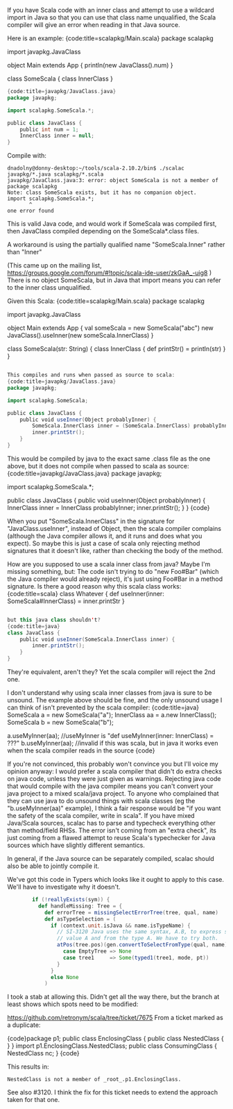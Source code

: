 If you have Scala code with an inner class and attempt to use a wildcard import in Java so that you can use that class name unqualified, the Scala compiler will give an error when reading in that Java source.

Here is an example:
{code:title=scalapkg/Main.scala}
package scalapkg

import javapkg.JavaClass

object Main extends App {
  println(new JavaClass().num)
}

class SomeScala {
  class InnerClass
}
```scala
{code:title=javapkg/JavaClass.java}
package javapkg;

import scalapkg.SomeScala.*;

public class JavaClass {
    public int num = 1;
    InnerClass inner = null;
}
```
Compile with:
```
dnadolny@donny-desktop:~/tools/scala-2.10.2/bin$ ./scalac  javapkg/*.java scalapkg/*.scala
javapkg/JavaClass.java:3: error: object SomeScala is not a member of package scalapkg
Note: class SomeScala exists, but it has no companion object.
import scalapkg.SomeScala.*;
       ^
one error found
```

This is valid Java code, and would work if SomeScala was compiled first, then JavaClass compiled depending on the SomeScala*.class files.

A workaround is using the partially qualified name "SomeScala.Inner" rather than "Inner"

(This came up on the mailing list, https://groups.google.com/forum/#!topic/scala-ide-user/zkGaA_-uig8 )
There is no object SomeScala, but in Java that import means you can refer to the inner class unqualified.

Given this Scala:
{code:title=scalapkg/Main.scala}
package scalapkg

import javapkg.JavaClass

object Main extends App {
  val someScala = new SomeScala("abc")
  new JavaClass().useInner(new someScala.InnerClass)
}

class SomeScala(str: String) {
  class InnerClass {
    def printStr() = println(str)
  }
}
```scala

This compiles and runs when passed as source to scala:
{code:title=javapkg/JavaClass.java}
package javapkg;

import scalapkg.SomeScala;

public class JavaClass {
    public void useInner(Object probablyInner) {
    	SomeScala.InnerClass inner = (SomeScala.InnerClass) probablyInner;
    	inner.printStr(); 
    }
}
```

This would be compiled by java to the exact same .class file as the one above, but it does not compile when passed to scala as source:
{code:title=javapkg/JavaClass.java}
package javapkg;

import scalapkg.SomeScala.*;

public class JavaClass {
    public void useInner(Object probablyInner) {
    	InnerClass inner = InnerClass probablyInner;
    	inner.printStr(); 
    }
}
{code}

When you put "SomeScala.InnerClass" in the signature for "JavaClass.useInner", instead of Object, then the scala compiler complains (although the Java compiler allows it, and it runs and does what you expect). So maybe this is just a case of scala only rejecting method signatures that it doesn't like, rather than checking the body of the method.

How are you supposed to use a scala inner class from java?
Maybe I'm missing something, but:
The code isn't trying to do "new Foo#Bar" (which the Java compiler would already reject), it's just using Foo#Bar in a method signature. 
Is there a good reason why this scala class works:
{code:title=scala}
class Whatever {
  def useInner(inner: SomeScala#InnerClass) = inner.printStr
}
```scala

but this java class shouldn't?
{code:title=java}
class JavaClass {
    public void useInner(SomeScala.InnerClass inner) {
        inner.printStr(); 
    }
}
```

They're equivalent, aren't they? Yet the scala compiler will reject the 2nd one.

I don't understand why using scala inner classes from java is sure to be unsound. The example above should be fine, and the only unsound usage I can think of isn't prevented by the scala compiler:
{code:title=java}
SomeScala a = new SomeScala("a");
InnerClass aa = a.new InnerClass();
SomeScala b = new SomeScala("b");
		
a.useMyInner(aa); //useMyInner is "def useMyInner(inner: InnerClass) = ???"
b.useMyInner(aa); //invalid if this was scala, but in java it works even when the scala compiler reads in the source
{code}

If you're not convinced, this probably won't convince you but I'll voice my opinion anyway: I would prefer a scala compiler that didn't do extra checks on java code, unless they were just given as warnings. Rejecting java code that would compile with the java compiler means you can't convert your java project to a mixed scala/java project. To anyone who complained that they can use java to do unsound things with scala classes (eg the "b.useMyInner(aa)" example), I think a fair response would be "if you want the safety of the scala compiler, write in scala".
If you have mixed Java/Scala sources, scalac has to parse and typecheck everything other than method/field RHSs. The error isn't coming from an "extra check", its just coming from a flawed attempt to reuse Scala's typechecker for Java sources which have slightly different semantics.

In general, if the Java source can be separately compiled, scalac should also be able to jointly compile it.

We've got this code in Typers which looks like it ought to apply to this case. We'll have to investigate why it doesn't.

```scala
        if (!reallyExists(sym)) {
          def handleMissing: Tree = {
            def errorTree = missingSelectErrorTree(tree, qual, name)
            def asTypeSelection = (
              if (context.unit.isJava && name.isTypeName) {
                // SI-3120 Java uses the same syntax, A.B, to express selection from the
                // value A and from the type A. We have to try both.
                atPos(tree.pos)(gen.convertToSelectFromType(qual, name)) match {
                  case EmptyTree => None
                  case tree1     => Some(typed1(tree1, mode, pt))
                }
              }
              else None
            )
```
I took a stab at allowing this. Didn't get all the way there, but the branch at least shows which spots need to be modified:

https://github.com/retronym/scala/tree/ticket/7675
From a ticket marked as a duplicate:

{code}package p1;
public class EnclosingClass {
    public class NestedClass {
    }
}
import p1.EnclosingClass.NestedClass;
public class ConsumingClass {
    NestedClass nc;
}
{code}

This results in:
```
NestedClass is not a member of _root_.p1.EnclosingClass.
```
See also #3120. I think the fix for this ticket needs to extend the approach taken for that one.
